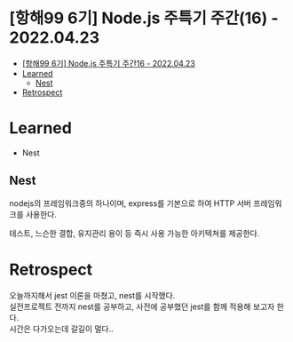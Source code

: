 # [항해99 6기] Node.js 주특기 주간(16) - 2022.04.23

<!-- TOC -->

- [[항해99 6기] Node.js 주특기 주간16 - 2022.04.23](#%ED%95%AD%ED%95%B499-6%EA%B8%B0-nodejs-%EC%A3%BC%ED%8A%B9%EA%B8%B0-%EC%A3%BC%EA%B0%8416---20220423)
- [Learned](#learned)
  - [Nest](#nest)
- [Retrospect](#retrospect)

<!-- /TOC -->

# Learned
- Nest

## Nest
nodejs의 프레임워크중의 하나이며,
express를 기본으로 하여 HTTP 서버 프레임워크를 사용한다.

테스트, 느슨한 결합, 유지관리 용이 등 즉시 사용 가능한 아키텍쳐를 제공한다.

# Retrospect
오늘까지해서 jest 이론을 마쳤고, nest를 시작했다.  
실전프로젝트 전까지 nest를 공부하고, 사전에 공부했던 jest를 함께 적용해 보고자 한다.  
시간은 다가오는데 갈길이 멀다..